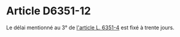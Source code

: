 # Article D6351-12

Le délai mentionné au 3° de [l'article L. 6351-4][1] est fixé à trente jours.

 [1]: /affichCodeArticle.do?cidTexte=LEGITEXT000006072050&idArticle=LEGIARTI000006904393&dateTexte=&categorieLien=cid